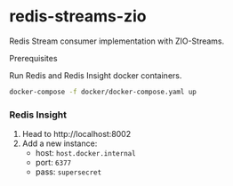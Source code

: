 # redis-streams-zio

Redis Stream consumer implementation with ZIO-Streams.

Prerequisites

Run Redis and Redis Insight docker containers.

```bash
docker-compose -f docker/docker-compose.yaml up
```

### Redis Insight

1. Head to http://localhost:8002
1. Add a new instance:
   - host: `host.docker.internal`
   - port: `6377`
   - pass: `supersecret`  
